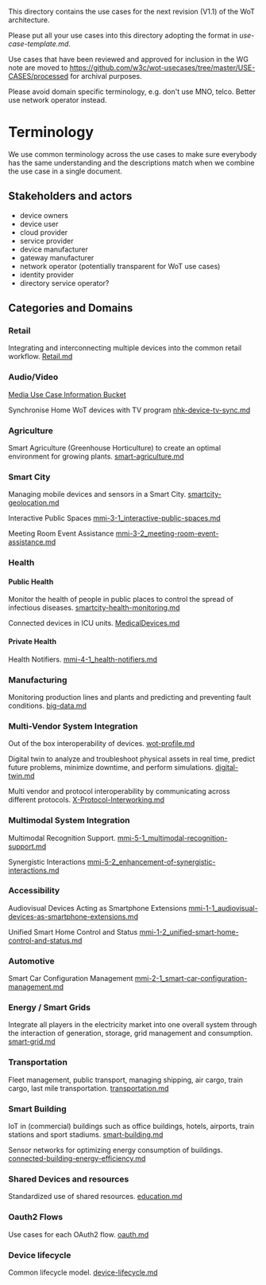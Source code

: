 This directory contains the use cases 
for the next revision (V1.1) of the WoT architecture.

Please put all your use cases into this directory adopting the format in <em>use-case-template.md</em>.

Use cases that have been reviewed and approved for inclusion in the WG note are moved to https://github.com/w3c/wot-usecases/tree/master/USE-CASES/processed for archival purposes.

Please avoid domain specific terminology, e.g. don't use MNO, telco. Better use network operator instead.

# Terminology

We use common terminology across the use cases to make sure 
everybody has the same understanding and the descriptions match
when we combine the use case in a single document.

## Stakeholders and actors

- device owners  
- device user  
- cloud provider  
- service provider  
- device manufacturer   
- gateway manufacturer  
- network operator (potentially transparent for WoT use cases)  
- identity provider  
- directory service operator?  

## Categories and Domains

### Retail
Integrating and interconnecting multiple devices into the common retail workflow.
[Retail.md](retail.md)

### Audio/Video
[Media Use Case Information Bucket](media-information-references.md)

Synchronise Home WoT devices with TV program
[nhk-device-tv-sync.md](nhk-device-tv-sync.md)

### Agriculture
Smart Agriculture (Greenhouse Horticulture) to create an optimal environment for growing plants.
[smart-agriculture.md](smart-agriculture.md)

### Smart City
Managing mobile devices and sensors in a Smart City. 
[smartcity-geolocation.md](smartcity-geolocation.md)

Interactive Public Spaces
[mmi-3-1_interactive-public-spaces.md](mmi-3-1_interactive-public-spaces.md)

Meeting Room Event Assistance
[mmi-3-2_meeting-room-event-assistance.md](mmi-3-2_meeting-room-event-assistance.md)

### Health
#### Public Health
Monitor the health of people in public places to
control the spread of infectious diseases.
[smartcity-health-monitoring.md](smartcity-health-monitoring.md)

Connected devices in ICU units.
[MedicalDevices.md](MedicalDevices.md)

#### Private Health
Health Notifiers.
[mmi-4-1_health-notifiers.md](mmi-4-1_health-notifiers.md)

### Manufacturing
Monitoring production lines and plants and predicting and preventing fault conditions. 
[big-data.md](big-data.md)

### Multi-Vendor System Integration 
Out of the box interoperability of devices.
[wot-profile.md](wot-profile.md)

Digital twin to analyze and troubleshoot physical assets in real time, predict future problems, minimize downtime, and perform simulations.
[digital-twin.md](digital-twin.md)

Multi vendor and protocol interoperability by communicating across different protocols. 
[X-Protocol-Interworking.md](X-Protocol-Interworking.md)


### Multimodal System Integration
Multimodal Recognition Support.
[mmi-5-1_multimodal-recognition-support.md](mmi-5-1_multimodal-recognition-support.md)

Synergistic Interactions
[mmi-5-2_enhancement-of-synergistic-interactions.md](mmi-5-2_enhancement-of-synergistic-interactions.md)

### Accessibility
Audiovisual Devices Acting as Smartphone Extensions
[mmi-1-1_audiovisual-devices-as-smartphone-extensions.md](mmi-1-1_audiovisual-devices-as-smartphone-extensions.md)

Unified Smart Home Control and Status
[mmi-1-2_unified-smart-home-control-and-status.md](mmi-1-2_unified-smart-home-control-and-status.md)

### Automotive
Smart Car Configuration Management
[mmi-2-1_smart-car-configuration-management.md](mmi-2-1_smart-car-configuration-management.md)

### Energy / Smart Grids
Integrate all players in the electricity market into one overall system through the interaction of generation, storage, grid management and consumption.
[smart-grid.md](smart-grid.md)

### Transportation
Fleet management, public transport, managing shipping, air cargo, train cargo, last mile transportation.
[transportation.md](transportation.md)

### Smart Building
IoT in (commercial) buildings such as office buildings, hotels, airports, train stations and sport stadiums.
[smart-building.md](smart-building.md)

Sensor networks for optimizing energy consumption of buildings. 
[connected-building-energy-efficiency.md](connected-building-energy-efficiency.md)

### Shared Devices and resources
Standardized use of shared resources.
[education.md](education.md)

### Oauth2 Flows
Use cases for each OAuth2 flow.
[oauth.md](oauth.md)

### Device lifecycle
Common lifecycle model.
[device-lifecycle.md](device-lifecycle.md)
